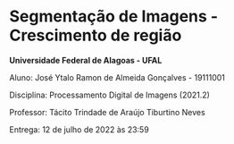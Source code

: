 # Segmentação de Imagens - Crescimento de região

**Universidade Federal de Alagoas - UFAL**

Aluno: José Ytalo Ramon de Almeida Gonçalves - 19111001

Disciplina: Processamento Digital de Imagens (2021.2)

Professor: Tácito Trindade de Araújo Tiburtino Neves

Entrega: 12 de julho de 2022 às 23:59
